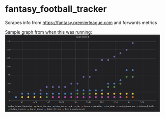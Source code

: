 # fantasy_football_tracker
Scrapes info from https://fantasy.premierleague.com and forwards metrics


Sample graph from when this was running:
![Bobby got goals](goals.png?raw=true "Goals")
